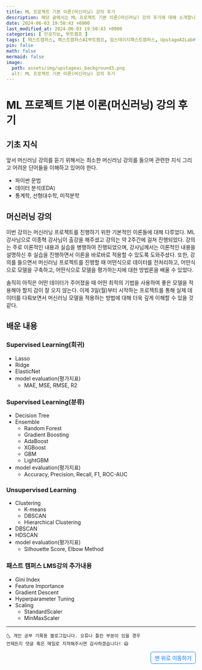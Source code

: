 ```yaml
---
title: ML 프로젝트 기본 이론(머신러닝) 강의 후기
description: 해당 글에서는 ML 프로젝트 기본 이론(머신러닝) 강의 후기에 대해 소개합니다.
date: 2024-06-03 19:50:43 +0900
last_modified_at: 2024-06-03 19:50:43 +0900
categories: [ 인공지능, 부트캠프 ]
tags: [ 패스트캠퍼스, 패스트캠퍼스AI부트캠프, 업스테이지패스트캠퍼스, UpstageAILab#국비지원, 패스트캠퍼스업스테이지에이아이랩, 패스트캠퍼스업스테이지부트캠프 ]
pin: false
math: false
mermaid: false
image:
  path: assets/img/upstageai_background3.png
  alt: ML 프로젝트 기본 이론(머신러닝) 강의 후기
---
```


# ML 프로젝트 기본 이론(머신러닝) 강의 후기
## 기초 지식
앞서 머신러닝 강의를 듣기 위해서는 최소한 머신러닝 강의를 들으며 관련한 지식 그리고 어려운 단어들을 이해하고 있어야 한다.
- 파이썬 문법
- 데이터 분석(EDA)
- 통계학, 선형대수학, 미적분학

## 머신러닝 강의
이번 강의는 머신러닝 프로젝트를 진행하기 위한 기본적인 이론들에 대해 다루었다. ML 강사님으로 이종혁 강사님이 출강을 해주셨고 강의는 약 2주간에 걸쳐 진행되었다. 강의는 주로 이론적인 내용과 실습을 병행하여 진행되었으며, 강사님께서는 이론적인 내용을 설명하신 후 실습을 진행하면서 이론을 바로바로 적용할 수 있도록 도와주셨다. 또한, 강의를 들으면서 머신러닝 프로젝트를 진행할 때 어떤식으로 데이터를 전처리하고, 어떤식으로 모델을 구축하고, 어떤식으로 모델을 평가하는지에 대한 방법론을 배울 수 있었다.

솔직히 아직은 어떤 데이터가 주어졌을 때 어떤 최적의 기법을 사용하여 좋은 모델을 적용해야 할지 감이 잘 오지 않는다. 이제 3일(월)부터 시작하는 프로젝트를 통해 실제 데이터를 다뤄보면서 머신러닝 모델을 적용하는 방법에 대해 더욱 깊게 이해할 수 있을 것 같다.

## 배운 내용
### Supervised Learning(회귀)
- Lasso
- Ridge
- ElasticNet
- model evaluation(평가지표)
  - MAE, MSE, RMSE, R2

### Supervised Learning(분류)
- Decision Tree
- Ensemble
  - Random Forest
  - Gradient Boosting
  - AdaBoost
  - XGBoost
  - GBM
  - LightGBM
- model evaluation(평가지표)
  - Accuracy, Precision, Recall, F1, ROC-AUC

### Unsupervised Learning
- Clustering
  - K-means
  - DBSCAN
  - Hierarchical Clustering
- DBSCAN
- HDSCAN
- model evaluation(평가지표)
  - Silhouette Score, Elbow Method

### 패스트 캠퍼스 LMS강의 추가내용
- Gini Index
- Feature Importance
- Gradient Descent
- Hyperparameter Tuning
- Scaling
  - StandardScaler
  - MinMaxScaler

***
    🌜 개인 공부 기록용 블로그입니다. 오류나 틀린 부분이 있을 경우 
    언제든지 댓글 혹은 메일로 지적해주시면 감사하겠습니다! 😄


<a href="#" style="display: inline-block; padding: 5px 10px; color: #007bff; text-decoration: none; border: 0.5px solid #007bff; border-radius: 5px; float: right;">맨 위로 이동하기</a>